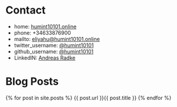 # Contact
* home: [humint10101.online](http://humint10101.online)
* phone: +34633876900
* mailto: [eliyahu@humint10101.online](mailto:eliyahu@humint10101.online)
* twitter_username: [@humint10101](https://twitter.com/humint10101)
* github_username:  [@humint10101](https://github.com/humint10101)
* LinkedIN: [Andreas Radke](https://www.linkedin.com/in/andreas-radke-143878167/)

# Blog Posts
  {% for post in site.posts %}
    {{ post.url }}{{ post.title }}
  {% endfor %}
